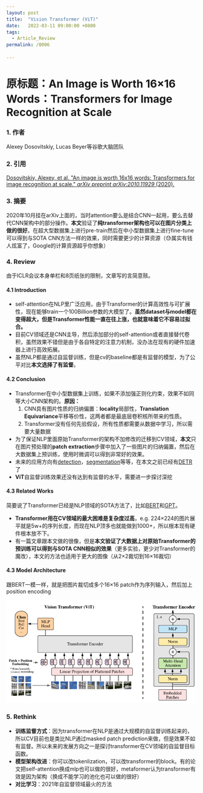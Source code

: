 ```yaml
---
layout: post
title:  "Vision Transformer (ViT)"
date:   2022-03-11 09:00:00 +0800
tags:
  - Article_Review
permalink: /0006

---
```


# 原标题：An Image is Worth 16×16 Words：Transformers for Image Recognition at Scale

### 1. 作者

Alexey Dosovitskiy, Lucas Beyer等谷歌大脑团队

### 2. 引用

[Dosovitskiy, Alexey, et al. "An image is worth 16x16 words: Transformers for image recognition at scale." *arXiv preprint arXiv:2010.11929* (2020).](https://arxiv.org/abs/2010.11929)

### 3. 摘要

2020年10月挂在arXiv上面的，当时attention要么是结合CNN一起用，要么去替代CNN架构中的部分操作。**本文**验证了**纯transformer架构也可以在图片分类上做的很好**。在超大型数据集上进行pre-train然后在中小型数据集上进行fine-tune可以得到与SOTA CNN方法一样的效果，同时需要更少的计算资源（😓属实有钱人炫富了，Google的计算资源超乎你想象）

### 4. Review

由于ICLR会议本身单栏和8页纸张的限制，文章写的言简意赅。

#### 4.1 Introduction

- self-attention在NLP里广泛应用，由于Transformer的计算高效性与可扩展性，现在能够train一个100Billion参数的大模型了。**虽然dataset与model都在变得超大，但是Transformer性能一直在往上涨，也就意味着它不容易过拟合。**
- 目前CV领域还是CNN主导，然后添加部分的self-attention或者直接替代卷积，虽然效果不错但是由于各自特定的注意力机制，没办法在现有的硬件加速器上进行高效拓展。
- 虽然NLP都是通过自监督训练，但是cv的baseline都是有监督的模型，为了公平对比**本文选择了有监督**。

#### 4.2 Conclusion

- Transformer在中小型数据集上训练，如果不添加强正则化约束，效果不如同等大小CNN架构的。**原因：**
  1. CNN具有图片性质的归纳偏置：**locality**局部性，**Translation Equivariance**平移等价性，这两者都是最底层卷积核所带来的性质。
  2. Transformer没有任何先验假设，所有性质都需要从数据中学习，所以需要大量数据
- 为了保证NLP里面原始Transformer的架构不加修改的迁移到CV领域，**本文**只在图片预处理的**patch extraction**步骤中加入了一些图片的归纳偏置，然后在大数据集上预训练，使用时微调可以得到非常好的效果。
- 未来的应用方向有[detection](https://arxiv.org/abs/2005.12872)，[segmentation](https://openaccess.thecvf.com/content/CVPR2021/html/Zheng_Rethinking_Semantic_Segmentation_From_a_Sequence-to-Sequence_Perspective_With_Transformers_CVPR_2021_paper.html)等等，在本文之前已经有[DETR](https://arxiv.org/abs/2005.12872)了
- **ViT**自监督训练效果还没有达到有监督的水平，需要进一步探讨深挖

#### 4.3 Related Works

简要说了Transformer已经是NLP领域的SOTA方法了，比如[BERT](https://arxiv.org/abs/1810.04805)和[GPT](https://scholar.google.com.hk/scholar?q=Improving+Language+Understanding+By+Generative+Pre-Training&hl=zh-TW&as_sdt=0&as_vis=1&oi=scholart)。

- **Transformer用在CV领域的最大困难是复杂度过高**，e.g. 224×224的图片展平就是5w+的序列长度，而现在NLP顶多也就能做到1000+，所以根本现有硬件根本放不下。
- 有一篇文章跟本文做的很像，但是**本文验证了大数据上对原始Transformer的预训练可以得到与SOTA CNN相似的效果**（更多实验，更少对Transformer的魔改），本文的方法也适用于更大的图像（从2×2裁切到16×16裁切）

#### 4.3 Model Architecture

跟BERT一模一样，就是把图片裁切成多个16×16 patch作为序列输入，然后加上position encoding

<img src="https://raw.githubusercontent.com/Rashfu/Rashfu.github.io/master/assets/images/article/5.jpg" style="zoom: 70%;" />

### 5. Rethink

- **训练监督方式**：因为transformer在NLP是通过大规模的自监督训练起来的，所以CV目前也是类比NLP通过masked patch prediction来做，但是效果不如有监督。所以未来的发展方向之一是探讨transformer在CV领域的自监督目标函数。
- **模型架构改进**：你可以改tokenlization，可以改transformer的block。有的论文把self-attention换成mlp也可以做的很好，metaformer认为transformer有效是因为架构（换成不能学习的池化也可以做的很好）
- **对比学习**：2021年自监督领域最火的方法